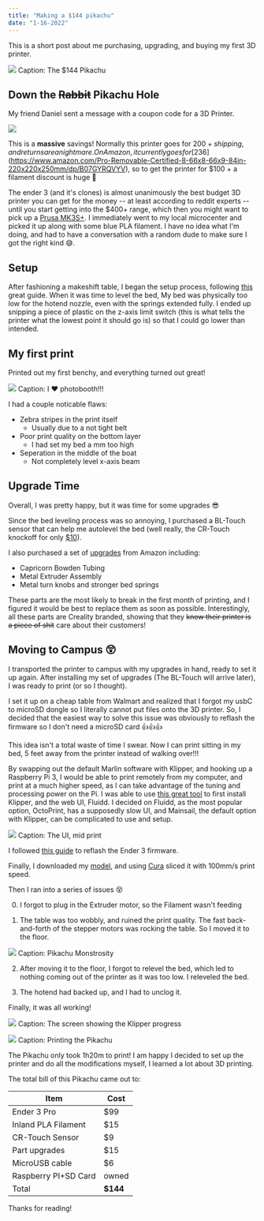 ```yaml
---
title: "Making a $144 pikachu"
date: "1-16-2022"
---
```

This is a short post about me purchasing, upgrading, and buying my first 3D printer.

![](./pikachu.jpg)
Caption: The $144 Pikachu

## Down the <s>Rabbit</s> Pikachu Hole

My friend Daniel sent a message with a coupon code for a 3D Printer.

![](./discord.png)

This is a **massive** savings! Normally this printer goes for $200 + shipping, and returns are a nightmare. On Amazon, it currently goes for [$236](https://www.amazon.com/Pro-Removable-Certified-8-66x8-66x9-84in-220x220x250mm/dp/B07GYRQVYV), so to get the printer for $100 + a filament discount is huge 🤯

The ender 3 (and it's clones) is almost unanimously the best budget 3D printer you can get for the money -- at least according to reddit experts -- until you start getting into the $400+ range, which then you might want to pick up a [Prusa MK3S+](https://www.prusa3d.com/product/original-prusa-i3-mk3s-kit-3/). I immediately went to my local microcenter and picked it up along with some blue PLA filament. I have no idea what I'm doing, and had to have a conversation with a random dude to make sure I got the right kind 😅.

## Setup

After fashioning a makeshift table, I began the setup process, following [this](https://www.youtube.com/watch?v=dQ0q9zLygTY) great guide. When it was time to level the bed, My bed was physically too low for the hotend nozzle, even with the springs extended fully. I ended up snipping a piece of plastic on the z-axis limit switch (this is what tells the printer what the lowest point it should go is) so that I could go lower than intended.

## My first print

Printed out my first benchy, and everything turned out great! 

![](./shitty_boat.png)
Caption: I ❤️ photobooth!!!

I had a couple noticable flaws:

+ Zebra stripes in the print itself
  + Usually due to a not tight belt
+ Poor print quality on the bottom layer
  + I had set my bed a mm too high
+ Seperation in the middle of the boat
  + Not completely level x-axis beam

## Upgrade Time

Overall, I was pretty happy, but it was time for some upgrades 😎

Since the bed leveling process was so annoying, I purchased a BL-Touch sensor that can help me autolevel the bed (well really, the CR-Touch knockoff for only [$10](https://www.aliexpress.us/item/2251832646572674.html)). 


I also purchased a set of [upgrades](https://www.amazon.com/dp/B08L3HB4L6) from Amazon including:
+ Capricorn Bowden Tubing
+ Metal Extruder Assembly
+ Metal turn knobs and stronger bed springs

These parts are the most likely to break in the first month of printing, and I figured it would be best to replace them as soon as possible. Interestingly, all these parts are Creality branded, showing that they <s>know their printer is a piece of shit</s> care about their customers!

## Moving to Campus 😲

I transported the printer to campus with my upgrades in hand, ready to set it up again. After installing my set of upgrades (The BL-Touch will arrive later), I was ready to print (or so I thought).

I set it up on a cheap table from Walmart and realized that I forgot my usbC to microSD dongle so I literally cannot put files onto the 3D printer. So, I decided that the easiest way to solve this issue was obviously to reflash the firmware so I don't need a microSD card 👍👍👍

This idea isn't a total waste of time I swear. Now I can print sitting in my bed, 5 feet away from the printer instead of walking over!!!

By swapping out the default Marlin software with Klipper, and hooking up a Raspberry Pi 3, I would be able to print remotely from my computer, and print at a much higher speed, as I can take advantage of the tuning and processing power on the Pi. I was able to use [this great tool](https://github.com/th33xitus/kiauh) to first install Klipper, and the web UI, Fluidd. I decided on Fluidd, as the most popular option, OctoPrint, has a supposedly slow UI, and Mainsail, the default option with Klipper, can be complicated to use and setup. 

![](./fluidd.png)
Caption: The UI, mid print

I followed [this guide](https://www.obico.io/blog/install-klipper-ender-3/) to reflash the Ender 3 firmware.

Finally, I downloaded my [model](https://www.printables.com/model/369173-low-poly-pikachu-remastered), and using [Cura](https://ultimaker.com/software/ultimaker-cura) sliced it with 100mm/s print speed.

Then I ran into a series of issues 😵

0. I forgot to plug in the Extruder motor, so the Filament wasn't feeding

1. The table was too wobbly, and ruined the print quality. The fast back-and-forth of the stepper motors was rocking the table. So I moved it to the floor.

![](./wobbly.jpg)
Caption: Pikachu Monstrosity

2. After moving it to the floor, I forgot to relevel the bed, which led to nothing coming out of the printer as it was too low. I releveled the bed.

3. The hotend had backed up, and I had to unclog it.

Finally, it was all working!

![](./klipper_screen.jpg)
Caption: The screen showing the Klipper progress

![](./printing.jpg)
Caption: Printing the Pikachu

The Pikachu only took 1h20m to print! I am happy I decided to set up the printer and do all the modifications myself, I learned a lot about 3D printing. 

The total bill of this Pikachu  came out to:

Item|Cost
-|-
Ender 3 Pro|$99
Inland PLA Filament|$15
CR-Touch Sensor|$9
Part upgrades|$15
MicroUSB cable|$6
Raspberry PI+SD Card|owned
Total|**$144**

Thanks for reading!